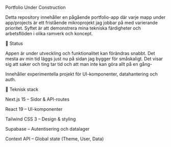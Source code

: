 Portfolio Under Construction

Detta repository innehåller en pågående portfolio-app där varje mapp under app/projects är ett fristående mikroprojekt jag jobbar på med varierande prioritet. Syftet är att demonstrera mina tekniska färdigheter och arbetsflöden i olika ramverk och koncept.

🚧 Status

Appen är under utveckling och funktionalitet kan förändras snabbt.
Det mesta av min tid läggs just nu på sidan jag bygger för småskaligt. Det visar sig att saker och ting tar tid och att man inte kan göra allt på en gång-

Innehåller experimentella projekt för UI-komponenter, datahantering och auth.

🔧 Teknisk stack

Next.js 15 – Sidor & API-routes

React 19 – UI-komponenter

Tailwind CSS 3 – Design & styling

Supabase – Autentisering och datalager

Context API – Global state (Theme, User, Data)
